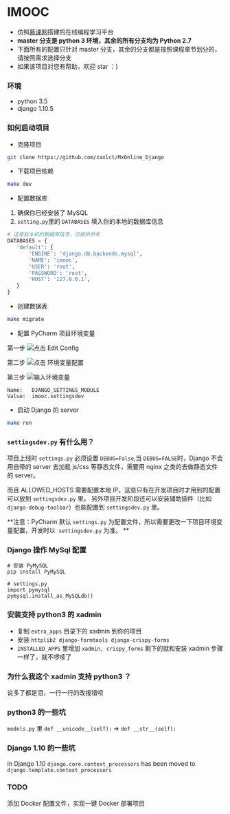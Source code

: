 # IMOOC
- 仿照[慕课网](http://www.imooc.com/)搭建的在线编程学习平台
- **master 分支是 python 3 环境，其余的所有分支均为 Python 2.7**
- 下面所有的配置只针对 master 分支，其余的分支都是按照课程章节划分的，请按照需求选择分支
- 如果该项目对您有帮助，欢迎 star ：)


### 环境
- python 3.5
- django 1.10.5


### 如何启动项目
- 克隆项目
```bash
git clone https://github.com/zaxlct/MxOnline_Django
```


- 下载项目依赖
```bash
make dev
```
 
 
- 配置数据库
 1. 确保你已经安装了 MySQL
 2. `setting.py`里的 `DATABASES` 填入你的本地的数据库信息
 ```python
 # 这是我本机的数据库信息，仅提供参考
 DATABASES = {
    'default': {
        'ENGINE': 'django.db.backends.mysql',
        'NAME': 'imooc',
        'USER': 'root', 
        'PASSWORD': 'root',
        'HOST': '127.0.0.1',
    }
}
 ```
 
 
- 创建数据表
```bash
make migrate
```

 
- 配置 PyCharm 项目环境变量

第一步
![点击 Edit Config](https://ww2.sinaimg.cn/large/006tNbRwly1fecpi4b3emj30uq08kt9v.jpg)

第二步
![点击 环境变量配置](https://ww1.sinaimg.cn/large/006tKfTcly1fecplahtbzj31480xu446.jpg)

第三步
![输入环境变量](https://ww2.sinaimg.cn/large/006tKfTcly1fecplosr4fj30qg0tyac2.jpg)
```
Name:   DJANGO_SETTINGS_MODULE
Value:  imooc.settingsdev
```


- 启动 Django 的 server
```bash
make run
```
 
 
### `settingsdev.py` 有什么用？
项目上线时 `settings.py` 必须设置 `DEBUG=False`,当 `DEBUG=FALSE`时，Django 不会用自带的 server 去加载 js/css 等静态文件，需要用 nginx 之类的去做静态文件的 server。    

而且 ALLOWED_HOSTS 需要配置本地 IP。这些只有在开发项目时才用到的配置可以放到 `settingsdev.py` 里。
另外项目开发阶段还可以安装辅助插件（比如`django-debug-toolbar`）也能配置到 `settingsdev.py` 里。

**注意：PyCharm 默认 `settings.py` 为配置文件，所以需要更改一下项目环境变量配置，开发时以  `settingsdev.py` 为准。 **


### Django 操作 MySql 配置
```
# 安装 PyMySQL
pip install PyMySQL

# settings.py
import pymysql
pymysql.install_as_MySQLdb()
```

### 安装支持 python3 的 xadmin
- 复制 `extra_apps` 目录下的 xadmin 到你的项目
- 安装 `httplib2 django-formtools django-crispy-forms`
- `INSTALLED_APPS` 里增加 `xadmin, crispy_forms`
剩下的就和安装 xadmin 步骤一样了，就不啰嗦了


### 为什么我这个 xadmin 支持 python3 ？
说多了都是泪，一行一行的改报错呗


### python3 的一些坑
`models.py` 里 `def __unicode__(self):` => `def __str__(self):`


### Django 1.10 的一些坑
In Django 1.10 `django.core.context_processors` has been moved to `django.template.context_processors`


### TODO 
添加 Docker 配置文件，实现一键 Docker 部署项目
